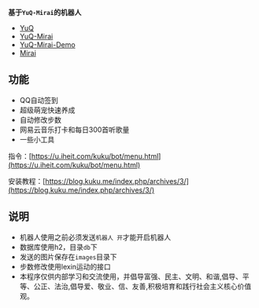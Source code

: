 **基于`YuQ-Mirai`的机器人**
* [YuQ](https://github.com/YuQWorks/YuQ)
* [YuQ-Mirai](https://github.com/YuQWorks/YuQ-Mirai)
* [YuQ-Mirai-Demo](https://github.com/YuQWorks/YuQ-Mirai-Demo)
* [Mirai](https://github.com/mamoe/mirai)

## 功能
* QQ自动签到
* 超级萌宠快速养成
* 自动修改步数
* 网易云音乐打卡和每日300首听歌量
* 一些小工具

指令：[https://u.iheit.com/kuku/bot/menu.html](https://u.iheit.com/kuku/bot/menu.html)

安装教程：[https://blog.kuku.me/index.php/archives/3/](https://blog.kuku.me/index.php/archives/3/)

## 说明
* 机器人使用之前必须发送`机器人 开`才能开启机器人
* 数据库使用h2，目录`db`下
* 发送的图片保存在`images`目录下
* 步数修改使用lexin运动的接口
* 本程序仅供内部学习和交流使用，并倡导富强、民主、文明、和谐,倡导、平等、公正、法治,倡导爱、敬业、信、友善,积极培育和践行社会主义核心价值观。